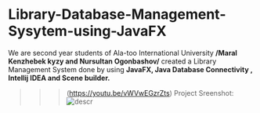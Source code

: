 # Library-Database-Management-Sysytem-using-JavaFX
We are second year students of Ala-too International University
__/Maral Kenzhebek kyzy and Nursultan Ogonbashov/__
created a  Library Management System done by using __JavaFX, Java Database Connectivity , Intellij IDEA and Scene builder.__
>>>(https://youtu.be/vWVwEGzrZts)
Project Sreenshot:
![descr](https://imgur.com/7D3SuQA.jpg)
